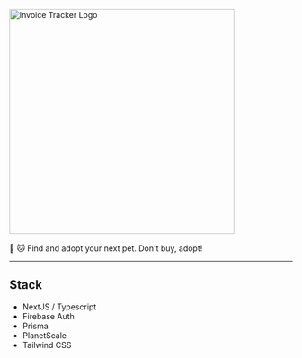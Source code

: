 <p>
    <a href="#">
      <img alt="Invoice Tracker Logo" width="400" src="https://res.cloudinary.com/dejau9zgq/image/upload/v1636938276/Adopt-Me/adopt-me.png">
    </a>
	<br><br>
	🐶 🐱 Find and adopt your next pet. Don't buy, adopt!
</p>

---

## Stack

- NextJS / Typescript
- Firebase Auth
- Prisma
- PlanetScale
- Tailwind CSS
